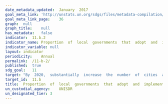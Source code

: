```yaml
---	
date_metadata_updated:	January  2017
goal_meta_link:	'http://unstats.un.org/sdgs/files/metadata-compilation/Metadata-Goal-11.pdf'
goal_meta_link_page:	36
graph:	null
graph_title:	null
has_metadata:	false
indicator:	11.b.2
indicator_name:	Proportion  of  local  governments  that  adopt  and  implement  local  disaster  risk  reduction  strategies  in  line  with  national  disaster  risk  reduction  strategies
indicator_variable:	null
layout:	indicator
periodicity:	Annual
permalink:	/11-b-2/
published:	true
sdg_goal:	11
target:	"By  2020,  substantially  increase  the  number  of  cities  and  human  settlements  adopting  and  implementing  integrated  policies  and  plans  towards  inclusion,  resource  efficiency,  mitigation  and  adaptation  to  climate  change,  resilience  to  disasters,  and  develop  and  implement,  in  line  with  the  Sendai  Framework  for  Disaster  Risk  Reduction  2015-2030,  holistic  disaster  risk  management  at  all  levels."
target_id:	11.b
title:	Proportion  of  local  governments  that  adopt  and  implement  local  disaster  risk  reduction  strategies  in  line  with  national  disaster  risk  reduction  strategies
un_custodial_agency:	UNISDR  
un_designated_tier:	3
---	
```

